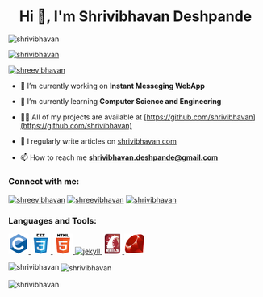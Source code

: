 <h1 align="center">Hi 👋, I'm Shrivibhavan Deshpande</h1>
<p align="left"> <img src="https://komarev.com/ghpvc/?username=shrivibhavan&label=Profile%20views&color=0e75b6&style=flat" alt="shrivibhavan" /> </p>

<p align="left"> <a href="https://github.com/ryo-ma/github-profile-trophy"><img src="https://github-profile-trophy.vercel.app/?username=shrivibhavan" alt="shrivibhavan" /></a> </p>

<p align="left"> <a href="https://twitter.com/shreevibhavan" target="blank"><img src="https://img.shields.io/twitter/follow/shreevibhavan?logo=twitter&style=for-the-badge" alt="shreevibhavan" /></a> </p>


- 🔭 I’m currently working on **Instant Messeging WebApp**

- 🌱 I’m currently learning **Computer Science and Engineering**

- 👨‍💻 All of my projects are available at [https://github.com/shrivibhavan](https://github.com/shrivibhavan)

- 📝 I regularly write articles on [shrivibhavan.com](shrivibhavan.com)

- 📫 How to reach me **shrivibhavan.deshpande@gmail.com**

<h3 align="left">Connect with me:</h3>
<p align="left">
<a href="https://twitter.com/shreevibhavan" target="blank"><img align="center" src="https://raw.githubusercontent.com/rahuldkjain/github-profile-readme-generator/master/src/images/icons/Social/twitter.svg" alt="shreevibhavan" height="30" width="40" /></a>
<a href="https://instagram.com/shreevibhavan" target="blank"><img align="center" src="https://raw.githubusercontent.com/rahuldkjain/github-profile-readme-generator/master/src/images/icons/Social/instagram.svg" alt="shreevibhavan" height="30" width="40" /></a>
<a href="https://www.codechef.com/users/shrivibhavan" target="blank"><img align="center" src="https://cdn.jsdelivr.net/npm/simple-icons@3.1.0/icons/codechef.svg" alt="shrivibhavan" height="30" width="40" /></a>
</p>

<h3 align="left">Languages and Tools:</h3>
<p align="left"> <a href="https://www.cprogramming.com/" target="_blank" rel="noreferrer"> <img src="https://raw.githubusercontent.com/devicons/devicon/master/icons/c/c-original.svg" alt="c" width="40" height="40"/> </a> <a href="https://www.w3schools.com/css/" target="_blank" rel="noreferrer"> <img src="https://raw.githubusercontent.com/devicons/devicon/master/icons/css3/css3-original-wordmark.svg" alt="css3" width="40" height="40"/> </a> <a href="https://www.w3.org/html/" target="_blank" rel="noreferrer"> <img src="https://raw.githubusercontent.com/devicons/devicon/master/icons/html5/html5-original-wordmark.svg" alt="html5" width="40" height="40"/> </a> <a href="https://jekyllrb.com/" target="_blank" rel="noreferrer"> <img src="https://www.vectorlogo.zone/logos/jekyllrb/jekyllrb-icon.svg" alt="jekyll" width="40" height="40"/> </a> <a href="https://rubyonrails.org" target="_blank" rel="noreferrer"> <img src="https://raw.githubusercontent.com/devicons/devicon/master/icons/rails/rails-original-wordmark.svg" alt="rails" width="40" height="40"/> </a> <a href="https://www.ruby-lang.org/en/" target="_blank" rel="noreferrer"> <img src="https://raw.githubusercontent.com/devicons/devicon/master/icons/ruby/ruby-original.svg" alt="ruby" width="40" height="40"/> </a> </p>

<p><img align="left" src="https://github-readme-stats.vercel.app/api/top-langs?username=shrivibhavan&show_icons=true&locale=en&layout=compact" alt="shrivibhavan" /></p>

<p>&nbsp;<img align="center" src="https://github-readme-stats.vercel.app/api?username=shrivibhavan&show_icons=true&locale=en" alt="shrivibhavan" /></p>

<p><img align="center" src="https://github-readme-streak-stats.herokuapp.com/?user=shrivibhavan&" alt="shrivibhavan" /></p>
